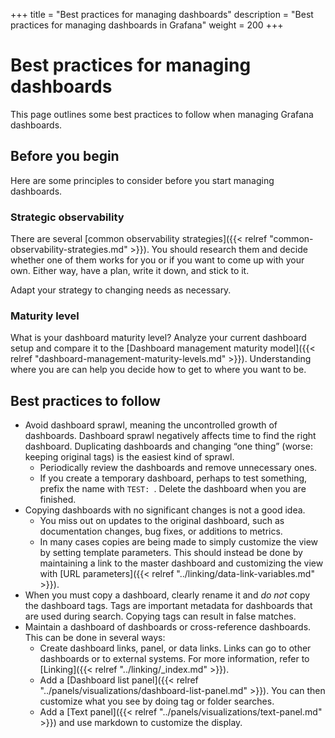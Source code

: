 +++
title = "Best practices for managing dashboards"
description = "Best practices for managing dashboards in Grafana"
weight = 200
+++

# Best practices for managing dashboards

This page outlines some best practices to follow when managing Grafana dashboards.

## Before you begin

Here are some principles to consider before you start managing dashboards.

### Strategic observability

There are several [common observability strategies]({{< relref "common-observability-strategies.md" >}}). You should research them and decide whether one of them works for you or if you want to come up with your own. Either way, have a plan, write it down, and stick to it.

Adapt your strategy to changing needs as necessary.

### Maturity level

What is your dashboard maturity level? Analyze your current dashboard setup and compare it to the [Dashboard management maturity model]({{< relref "dashboard-management-maturity-levels.md" >}}). Understanding where you are can help you decide how to get to where you want to be.

## Best practices to follow

- Avoid dashboard sprawl, meaning the uncontrolled growth of dashboards. Dashboard sprawl negatively affects time to find the right dashboard. Duplicating dashboards and changing “one thing” (worse: keeping original tags) is the easiest kind of sprawl.
  - Periodically review the dashboards and remove unnecessary ones.
  - If you create a temporary dashboard, perhaps to test something, prefix the name with `TEST: `. Delete the dashboard when you are finished.
- Copying dashboards with no significant changes is not a good idea.
  - You miss out on updates to the original dashboard, such as documentation changes, bug fixes, or additions to metrics.
  - In many cases copies are being made to simply customize the view by setting template parameters. This should instead be done by maintaining a link to the master dashboard and customizing the view with [URL parameters]({{< relref "../linking/data-link-variables.md" >}}).
- When you must copy a dashboard, clearly rename it and _do not_ copy the dashboard tags. Tags are important metadata for dashboards that are used during search. Copying tags can result in false matches.
- Maintain a dashboard of dashboards or cross-reference dashboards. This can be done in several ways:
    - Create dashboard links, panel, or data links. Links can go to other dashboards or to external systems. For more information, refer to [Linking]({{< relref "../linking/_index.md" >}}).
    - Add a [Dashboard list panel]({{< relref "../panels/visualizations/dashboard-list-panel.md" >}}). You can then customize what you see by doing tag or folder searches.
    - Add a [Text panel]({{< relref "../panels/visualizations/text-panel.md" >}}) and use markdown to customize the display.
